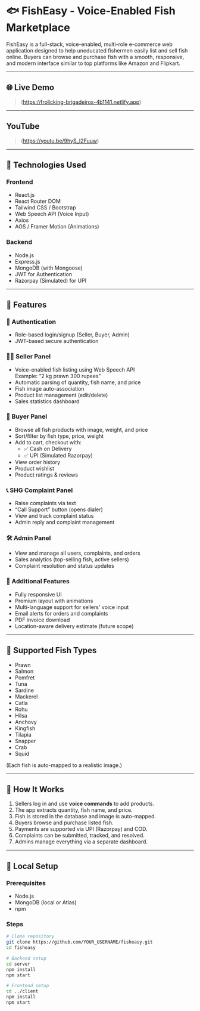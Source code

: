 # 🐟 FishEasy - Voice-Enabled Fish Marketplace

FishEasy is a full-stack, voice-enabled, multi-role e-commerce web application designed to help uneducated fishermen easily list and sell fish online. Buyers can browse and purchase fish with a smooth, responsive, and modern interface similar to top platforms like Amazon and Flipkart.

---

## 🌐 Live Demo

>(https://frolicking-brigadeiros-4b1141.netlify.app)

---

##  YouTube

>(https://youtu.be/9hyS_I2Fuuw)
---

## 🔧 Technologies Used

### Frontend
- React.js
- React Router DOM
- Tailwind CSS / Bootstrap
- Web Speech API (Voice Input)
- Axios
- AOS / Framer Motion (Animations)

### Backend
- Node.js
- Express.js
- MongoDB (with Mongoose)
- JWT for Authentication
- Razorpay (Simulated) for UPI

---

## 🚀 Features

### 👥 Authentication
- Role-based login/signup (Seller, Buyer, Admin)
- JWT-based secure authentication

### 🧑‍🌾 Seller Panel
- Voice-enabled fish listing using Web Speech API  
  Example: “2 kg prawn 300 rupees”
- Automatic parsing of quantity, fish name, and price
- Fish image auto-association
- Product list management (edit/delete)
- Sales statistics dashboard

### 🛒 Buyer Panel
- Browse all fish products with image, weight, and price
- Sort/filter by fish type, price, weight
- Add to cart, checkout with:
  - ✅ Cash on Delivery
  - ✅ UPI (Simulated Razorpay)
- View order history
- Product wishlist
- Product ratings & reviews

### 📞 SHG Complaint Panel
- Raise complaints via text
- “Call Support” button (opens dialer)
- View and track complaint status
- Admin reply and complaint management

### 🛠 Admin Panel
- View and manage all users, complaints, and orders
- Sales analytics (top-selling fish, active sellers)
- Complaint resolution and status updates

### 📱 Additional Features
- Fully responsive UI
- Premium layout with animations
- Multi-language support for sellers' voice input
- Email alerts for orders and complaints
- PDF invoice download
- Location-aware delivery estimate (future scope)

---

## 🐠 Supported Fish Types

- Prawn
- Salmon
- Pomfret
- Tuna
- Sardine
- Mackerel
- Catla
- Rohu
- Hilsa
- Anchovy
- Kingfish
- Tilapia
- Snapper
- Crab
- Squid

(Each fish is auto-mapped to a realistic image.)



---

## 🔌 How It Works

1. Sellers log in and use **voice commands** to add products.
2. The app extracts quantity, fish name, and price.
3. Fish is stored in the database and image is auto-mapped.
4. Buyers browse and purchase listed fish.
5. Payments are supported via UPI (Razorpay) and COD.
6. Complaints can be submitted, tracked, and resolved.
7. Admins manage everything via a separate dashboard.

---

## 🧪 Local Setup

### Prerequisites
- Node.js
- MongoDB (local or Atlas)
- npm

### Steps

```bash
# Clone repository
git clone https://github.com/YOUR_USERNAME/fisheasy.git
cd fisheasy

# Backend setup
cd server
npm install
npm start

# Frontend setup
cd ../client
npm install
npm start

